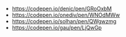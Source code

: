 - https://codepen.io/denic/pen/GRoOxbM 
- https://codepen.io/onediv/pen/WNOdMWw
- https://codepen.io/solhan/pen/QWgwzmg
- https://codepen.io/gau/pen/LjQwGp